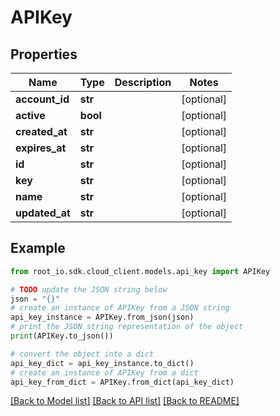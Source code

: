 # APIKey


## Properties

Name | Type | Description | Notes
------------ | ------------- | ------------- | -------------
**account_id** | **str** |  | [optional] 
**active** | **bool** |  | [optional] 
**created_at** | **str** |  | [optional] 
**expires_at** | **str** |  | [optional] 
**id** | **str** |  | [optional] 
**key** | **str** |  | [optional] 
**name** | **str** |  | [optional] 
**updated_at** | **str** |  | [optional] 

## Example

```python
from root_io.sdk.cloud_client.models.api_key import APIKey

# TODO update the JSON string below
json = "{}"
# create an instance of APIKey from a JSON string
api_key_instance = APIKey.from_json(json)
# print the JSON string representation of the object
print(APIKey.to_json())

# convert the object into a dict
api_key_dict = api_key_instance.to_dict()
# create an instance of APIKey from a dict
api_key_from_dict = APIKey.from_dict(api_key_dict)
```
[[Back to Model list]](../README.md#documentation-for-models) [[Back to API list]](../README.md#documentation-for-api-endpoints) [[Back to README]](../README.md)


